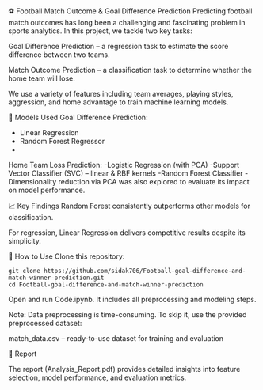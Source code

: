 ⚽ Football Match Outcome & Goal Difference Prediction
Predicting football match outcomes has long been a challenging and fascinating problem in sports analytics. In this project, we tackle two key tasks:

Goal Difference Prediction – a regression task to estimate the score difference between two teams.

Match Outcome Prediction – a classification task to determine whether the home team will lose.

We use a variety of features including team averages, playing styles, aggression, and home advantage to train machine learning models.

🧠 Models Used
Goal Difference Prediction:
- Linear Regression
- Random Forest Regressor
- 
Home Team Loss Prediction:
-Logistic Regression (with PCA)
-Support Vector Classifier (SVC) – linear & RBF kernels
-Random Forest Classifier
-Dimensionality reduction via PCA was also explored to evaluate its impact on model performance.

📈 Key Findings
Random Forest consistently outperforms other models for classification.

For regression, Linear Regression delivers competitive results despite its simplicity.

🚀 How to Use
Clone this repository:
```
git clone https://github.com/sidak706/Football-goal-difference-and-match-winner-prediction.git
cd Football-goal-difference-and-match-winner-prediction
```
Open and run Code.ipynb. It includes all preprocessing and modeling steps.

Note: Data preprocessing is time-consuming. To skip it, use the provided preprocessed dataset:

match_data.csv – ready-to-use dataset for training and evaluation

📄 Report

The report (Analysis_Report.pdf) provides detailed insights into feature selection, model performance, and evaluation metrics.
